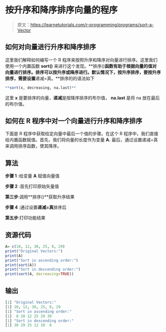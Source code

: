 # 按升序和降序排序向量的程序

> 原文：<https://learnetutorials.com/r-programming/programs/sort-a-Vector>

## 如何对向量进行升序和降序排序

这里我们解释如何编写一个 R 程序来按照升序和降序对向量进行排序。这里我们使用一个内置函数 **sort()** 来进行这个发现。**排序()**函数有助于根据向量的值对向量进行排序。排序可以按升序或降序进行。默认情况下，按升序排序，要按升序排序，需要设置**递减=真。**排序的的语法如下

```r
**sort(x, decreasing, na.last)** 

```

这里 **x** 是要排序的向量，**递减**是按降序排序的布尔值， **na.last** 是将 na 放在最后的布尔值。

## 如何在 R 程序中对一个向量进行升序和降序排序

下面是 R 程序中获取给定向量中最后一个值的步骤。在这个 R 程序中，我们直接给内置函数赋值。首先，我们将向量的长度作为变量 **A.** 最后，通过设置递减=真来调用排序函数，使其降序。

## 算法

**步骤 1** :给变量 **A** 赋值向量值

**步骤 2** :首先打印原始矢量值

**第三步**:调用**排序()**获取升序结果

**步骤 4** :通过设置**递减=真**排序后

**第五步**:打印功能结果

## 资源代码

```r
A= c(10, 12, 30, 25, 8, 29)
print("Original Vectors:")
print(A)
print("Sort in ascending order:")
print(sort(A))
print("Sort in descending order:")
print(sort(A, decreasing=TRUE)) 

```

## 输出

```r
[1] "Original Vectors:"
[1] 10, 12, 30, 25, 8, 29
[1] "Sort in ascending order:"
[1]  8 10 12 25 29 30
[1] "Sort in descending order:"
[1] 30 29 25 12 10  8 
```
